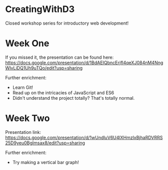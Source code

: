 # CreatingWithD3
Closed workshop series for introductory web development!

# Week One
If you missed it, the presentation can be found here: https://docs.google.com/presentation/d/1BdAEIQbncErjfl4qeXJ084nM4NngWIvLiDQ1Uh9uTQo/edit?usp=sharing

Further enrichment:
- Learn Git!
- Read up on the intricacies of JavaScript and ES6
- Didn't understand the project totally? That's totally normal.

# Week Two
Presentation link:
https://docs.google.com/presentation/d/1wUndluV6U4lXHmzlxBjhaRDVRRS25D9yeu0BgImsax8/edit?usp=sharing

Further enrichment:
- Try making a vertical bar graph!